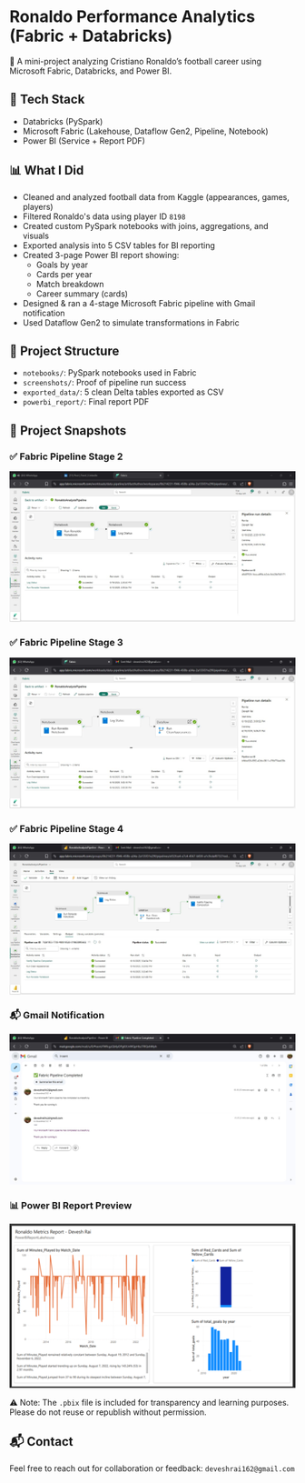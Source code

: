 # Ronaldo Performance Analytics (Fabric + Databricks)

🎯 A mini-project analyzing Cristiano Ronaldo’s football career using Microsoft Fabric, Databricks, and Power BI.

## 🔧 Tech Stack
- Databricks (PySpark)
- Microsoft Fabric (Lakehouse, Dataflow Gen2, Pipeline, Notebook)
- Power BI (Service + Report PDF)

## 📊 What I Did
- Cleaned and analyzed football data from Kaggle (appearances, games, players)
- Filtered Ronaldo's data using player ID `8198`
- Created custom PySpark notebooks with joins, aggregations, and visuals
- Exported analysis into 5 CSV tables for BI reporting
- Created 3-page Power BI report showing:
  - Goals by year
  - Cards per year
  - Match breakdown
  - Career summary (cards)
- Designed & ran a 4-stage Microsoft Fabric pipeline with Gmail notification
- Used Dataflow Gen2 to simulate transformations in Fabric

## 📁 Project Structure
- `notebooks/`: PySpark notebooks used in Fabric
- `screenshots/`: Proof of pipeline run success
- `exported_data/`: 5 clean Delta tables exported as CSV
- `powerbi_report/`: Final report PDF 

## 📸 Project Snapshots

### ✅ Fabric Pipeline Stage 2  
![Stage 2](https://github.com/devesshhh/ronaldo-performance-analytics-fabric-databricks/blob/main/ronaldo-performance-analytics-fabric-databricks/Screenshots/pipeline_stage2_run.jpg)

### ✅ Fabric Pipeline Stage 3  
![Stage 3](https://github.com/devesshhh/ronaldo-performance-analytics-fabric-databricks/blob/main/ronaldo-performance-analytics-fabric-databricks/Screenshots/pipeline_stage3_run.jpg)

### ✅ Fabric Pipeline Stage 4  
![Stage 4](https://github.com/devesshhh/ronaldo-performance-analytics-fabric-databricks/blob/main/ronaldo-performance-analytics-fabric-databricks/Screenshots/pipeline_stage4_run.jpg)

### 📬 Gmail Notification  
![Gmail](https://github.com/devesshhh/ronaldo-performance-analytics-fabric-databricks/blob/main/ronaldo-performance-analytics-fabric-databricks/Screenshots/gmail_notification_success.jpg)

### 📊 Power BI Report Preview  
![Power BI](https://github.com/devesshhh/ronaldo-performance-analytics-fabric-databricks/blob/main/ronaldo-performance-analytics-fabric-databricks/Screenshots/ronaldo_report_preview.png)

⚠️ Note: The `.pbix` file is included for transparency and learning purposes. Please do not reuse or republish without permission.

## 📬 Contact
Feel free to reach out for collaboration or feedback: `deveshrai162@gmail.com`
